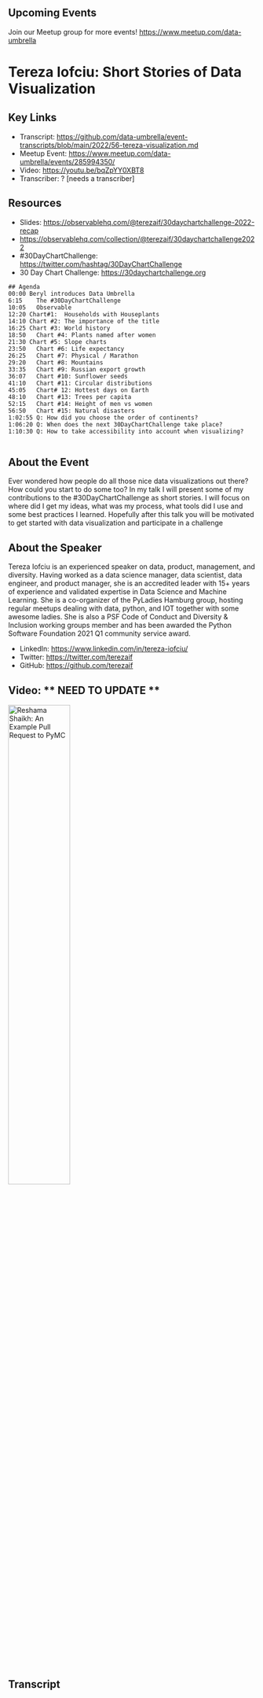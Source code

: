 
## Upcoming Events
Join our Meetup group for more events!
https://www.meetup.com/data-umbrella

# Tereza Iofciu: Short Stories of Data Visualization

## Key Links
- Transcript: https://github.com/data-umbrella/event-transcripts/blob/main/2022/56-tereza-visualization.md
- Meetup Event: https://www.meetup.com/data-umbrella/events/285994350/
- Video: https://youtu.be/bqZpYY0XBT8
- Transcriber:  ? [needs a transcriber]

## Resources
- Slides: https://observablehq.com/@terezaif/30daychartchallenge-2022-recap
- https://observablehq.com/collection/@terezaif/30daychartchallenge2022
- #30DayChartChallenge: https://twitter.com/hashtag/30DayChartChallenge
- 30 Day Chart Challenge: https://30daychartchallenge.org

```text
## Agenda
00:00 Beryl introduces Data Umbrella
6:15	The #30DayChartChallenge
10:05	Observable
12:20 Chart#1:  Households with Houseplants
14:10 Chart #2: The importance of the title
16:25 Chart #3: World history
18:50	Chart #4: Plants named after women
21:30 Chart #5: Slope charts
23:50	Chart #6: Life expectancy
26:25	Chart #7: Physical / Marathon
29:20	Chart #8: Mountains
33:35	Chart #9: Russian export growth
36:07	Chart #10: Sunflower seeds
41:10	Chart #11: Circular distributions
45:05	Chart# 12: Hottest days on Earth
48:10	Chart #13: Trees per capita
52:15	Chart #14: Height of men vs women
56:50	Chart #15: Natural disasters
1:02:55	Q: How did you choose the order of continents?
1:06:20 Q: When does the next 30DayChartChallenge take place?
1:10:30	Q: How to take accessibility into account when visualizing?


```

## About the Event
Ever wondered how people do all those nice data visualizations out there? How could you start to do some too? In my talk I will present some of my contributions to the #30DayChartChallenge as short stories. I will focus on where did I get my ideas, what was my process, what tools did I use and some best practices I learned. Hopefully after this talk you will be motivated to get started with data visualization and participate in a challenge

## About the Speaker
Tereza Iofciu is an experienced speaker on data, product, management, and diversity. Having worked as a data science manager, data scientist, data engineer, and product manager, she is an accredited leader with 15+ years of experience and validated expertise in Data Science and Machine Learning. She is a co-organizer of the PyLadies Hamburg group, hosting regular meetups dealing with data, python, and IOT together with some awesome ladies. She is also a PSF Code of Conduct and Diversity & Inclusion working groups member and has been awarded the Python Software Foundation 2021 Q1 community service award.

- LinkedIn: https://www.linkedin.com/in/tereza-iofciu/
- Twitter: https://twitter.com/terezaif
- GitHub: https://github.com/terezaif


## Video:  ** NEED TO UPDATE **
<a href="http://www.youtube.com/watch?feature=player_embedded&v=NbmdFJsnuuo" target="_blank"><img src="http://img.youtube.com/vi/NbmdFJsnuuo/0.jpg"
alt="Reshama Shaikh: An Example Pull Request to PyMC" width="50%" /></a>


## Transcript
